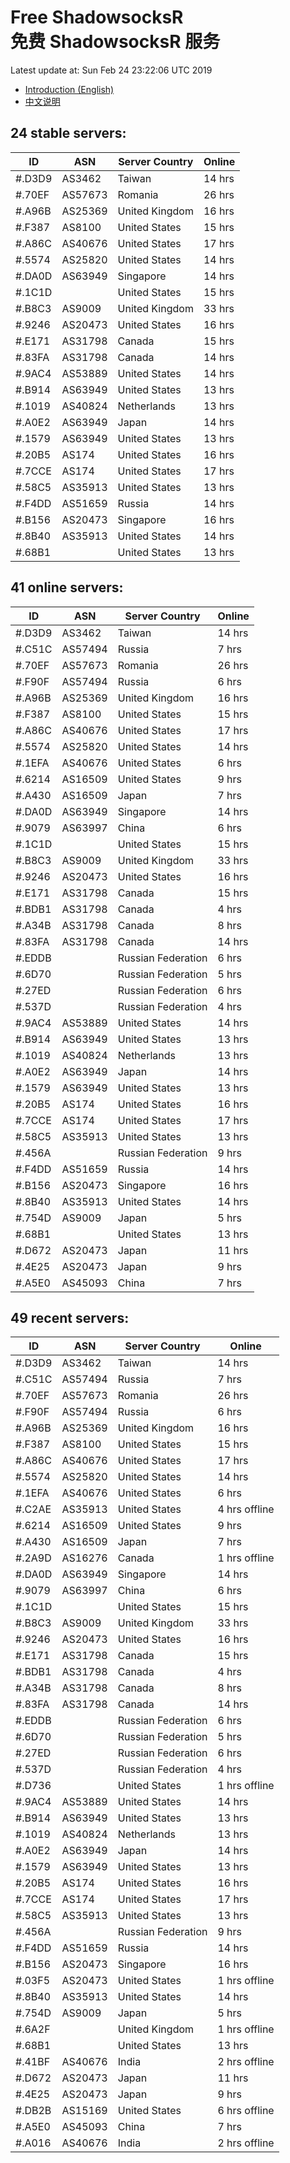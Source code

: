 # Free ShadowsocksR<br>免费 ShadowsocksR 服务

Latest update at: Sun Feb 24 23:22:06 UTC 2019

- [Introduction (English)](https://vision-network.readthedocs.io/en/latest/autossr/autossr.html)
- [中文说明](https://vision-network.readthedocs.io/zh_CN/latest/autossr/autossr.html)


## 24 stable servers:

| ID | ASN | Server Country | Online |
| ------ | ------ | ------ | ------ |
| #.D3D9 | AS3462 | Taiwan | 14 hrs |
| #.70EF | AS57673 | Romania | 26 hrs |
| #.A96B | AS25369 | United Kingdom | 16 hrs |
| #.F387 | AS8100 | United States | 15 hrs |
| #.A86C | AS40676 | United States | 17 hrs |
| #.5574 | AS25820 | United States | 14 hrs |
| #.DA0D | AS63949 | Singapore | 14 hrs |
| #.1C1D |  | United States | 15 hrs |
| #.B8C3 | AS9009 | United Kingdom | 33 hrs |
| #.9246 | AS20473 | United States | 16 hrs |
| #.E171 | AS31798 | Canada | 15 hrs |
| #.83FA | AS31798 | Canada | 14 hrs |
| #.9AC4 | AS53889 | United States | 14 hrs |
| #.B914 | AS63949 | United States | 13 hrs |
| #.1019 | AS40824 | Netherlands | 13 hrs |
| #.A0E2 | AS63949 | Japan | 14 hrs |
| #.1579 | AS63949 | United States | 13 hrs |
| #.20B5 | AS174 | United States | 16 hrs |
| #.7CCE | AS174 | United States | 17 hrs |
| #.58C5 | AS35913 | United States | 13 hrs |
| #.F4DD | AS51659 | Russia | 14 hrs |
| #.B156 | AS20473 | Singapore | 16 hrs |
| #.8B40 | AS35913 | United States | 14 hrs |
| #.68B1 |  | United States | 13 hrs |

## 41 online servers:

| ID | ASN | Server Country | Online |
| ------ | ------ | ------ | ------ |
| #.D3D9 | AS3462 | Taiwan | 14 hrs |
| #.C51C | AS57494 | Russia | 7 hrs |
| #.70EF | AS57673 | Romania | 26 hrs |
| #.F90F | AS57494 | Russia | 6 hrs |
| #.A96B | AS25369 | United Kingdom | 16 hrs |
| #.F387 | AS8100 | United States | 15 hrs |
| #.A86C | AS40676 | United States | 17 hrs |
| #.5574 | AS25820 | United States | 14 hrs |
| #.1EFA | AS40676 | United States | 6 hrs |
| #.6214 | AS16509 | United States | 9 hrs |
| #.A430 | AS16509 | Japan | 7 hrs |
| #.DA0D | AS63949 | Singapore | 14 hrs |
| #.9079 | AS63997 | China | 6 hrs |
| #.1C1D |  | United States | 15 hrs |
| #.B8C3 | AS9009 | United Kingdom | 33 hrs |
| #.9246 | AS20473 | United States | 16 hrs |
| #.E171 | AS31798 | Canada | 15 hrs |
| #.BDB1 | AS31798 | Canada | 4 hrs |
| #.A34B | AS31798 | Canada | 8 hrs |
| #.83FA | AS31798 | Canada | 14 hrs |
| #.EDDB |  | Russian Federation | 6 hrs |
| #.6D70 |  | Russian Federation | 5 hrs |
| #.27ED |  | Russian Federation | 6 hrs |
| #.537D |  | Russian Federation | 4 hrs |
| #.9AC4 | AS53889 | United States | 14 hrs |
| #.B914 | AS63949 | United States | 13 hrs |
| #.1019 | AS40824 | Netherlands | 13 hrs |
| #.A0E2 | AS63949 | Japan | 14 hrs |
| #.1579 | AS63949 | United States | 13 hrs |
| #.20B5 | AS174 | United States | 16 hrs |
| #.7CCE | AS174 | United States | 17 hrs |
| #.58C5 | AS35913 | United States | 13 hrs |
| #.456A |  | Russian Federation | 9 hrs |
| #.F4DD | AS51659 | Russia | 14 hrs |
| #.B156 | AS20473 | Singapore | 16 hrs |
| #.8B40 | AS35913 | United States | 14 hrs |
| #.754D | AS9009 | Japan | 5 hrs |
| #.68B1 |  | United States | 13 hrs |
| #.D672 | AS20473 | Japan | 11 hrs |
| #.4E25 | AS20473 | Japan | 9 hrs |
| #.A5E0 | AS45093 | China | 7 hrs |

## 49 recent servers:

| ID | ASN | Server Country | Online |
| ------ | ------ | ------ | ------ |
| #.D3D9 | AS3462 | Taiwan | 14 hrs |
| #.C51C | AS57494 | Russia | 7 hrs |
| #.70EF | AS57673 | Romania | 26 hrs |
| #.F90F | AS57494 | Russia | 6 hrs |
| #.A96B | AS25369 | United Kingdom | 16 hrs |
| #.F387 | AS8100 | United States | 15 hrs |
| #.A86C | AS40676 | United States | 17 hrs |
| #.5574 | AS25820 | United States | 14 hrs |
| #.1EFA | AS40676 | United States | 6 hrs |
| #.C2AE | AS35913 | United States | 4 hrs offline |
| #.6214 | AS16509 | United States | 9 hrs |
| #.A430 | AS16509 | Japan | 7 hrs |
| #.2A9D | AS16276 | Canada | 1 hrs offline |
| #.DA0D | AS63949 | Singapore | 14 hrs |
| #.9079 | AS63997 | China | 6 hrs |
| #.1C1D |  | United States | 15 hrs |
| #.B8C3 | AS9009 | United Kingdom | 33 hrs |
| #.9246 | AS20473 | United States | 16 hrs |
| #.E171 | AS31798 | Canada | 15 hrs |
| #.BDB1 | AS31798 | Canada | 4 hrs |
| #.A34B | AS31798 | Canada | 8 hrs |
| #.83FA | AS31798 | Canada | 14 hrs |
| #.EDDB |  | Russian Federation | 6 hrs |
| #.6D70 |  | Russian Federation | 5 hrs |
| #.27ED |  | Russian Federation | 6 hrs |
| #.537D |  | Russian Federation | 4 hrs |
| #.D736 |  | United States | 1 hrs offline |
| #.9AC4 | AS53889 | United States | 14 hrs |
| #.B914 | AS63949 | United States | 13 hrs |
| #.1019 | AS40824 | Netherlands | 13 hrs |
| #.A0E2 | AS63949 | Japan | 14 hrs |
| #.1579 | AS63949 | United States | 13 hrs |
| #.20B5 | AS174 | United States | 16 hrs |
| #.7CCE | AS174 | United States | 17 hrs |
| #.58C5 | AS35913 | United States | 13 hrs |
| #.456A |  | Russian Federation | 9 hrs |
| #.F4DD | AS51659 | Russia | 14 hrs |
| #.B156 | AS20473 | Singapore | 16 hrs |
| #.03F5 | AS20473 | United States | 1 hrs offline |
| #.8B40 | AS35913 | United States | 14 hrs |
| #.754D | AS9009 | Japan | 5 hrs |
| #.6A2F |  | United Kingdom | 1 hrs offline |
| #.68B1 |  | United States | 13 hrs |
| #.41BF | AS40676 | India | 2 hrs offline |
| #.D672 | AS20473 | Japan | 11 hrs |
| #.4E25 | AS20473 | Japan | 9 hrs |
| #.DB2B | AS15169 | United States | 6 hrs offline |
| #.A5E0 | AS45093 | China | 7 hrs |
| #.A016 | AS40676 | India | 2 hrs offline |


